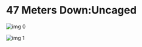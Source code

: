 # 47 Meters Down:Uncaged

![img 0](https://i.imgur.com/mShjFg8.jpg)

![img 1](https://i.imgur.com/KmcvRQJ.png)


